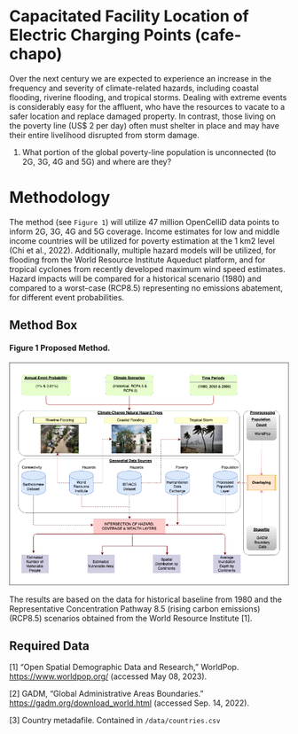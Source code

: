 # Capacitated Facility Location of Electric Charging Points (cafe-chapo)
Over the next century we are expected to experience an increase in the frequency and severity of climate-related hazards, including coastal flooding, riverine flooding, and tropical storms. Dealing with extreme events is considerably easy for the affluent, who have the resources to vacate to a safer location and replace damaged property. In contrast, those living on the poverty line (US$ 2 per day) often must shelter in place and may have their entire livelihood disrupted from storm damage. 

1.	What portion of the global poverty-line population is unconnected (to 2G, 3G, 4G and 5G) and where are they?

Methodology
==============
The method (see `Figure 1`) will utilize 47 million OpenCelliD data points to inform 2G, 3G, 4G and 5G coverage. Income estimates for low and middle income countries will be utilized for poverty estimation at the 1 km2 level (Chi et al., 2022). Additionally, multiple hazard models will be utilized, for flooding from the World Resource Institute Aqueduct platform, and for tropical cyclones from recently developed maximum wind speed estimates. Hazard impacts will be compared for a historical scenario (1980) and compared to a worst-case (RCP8.5) representing no emissions abatement, for different event probabilities. 

## Method Box

#### Figure 1 Proposed Method.
<p align="center">
  <img src="/docs/method.png" />
</p>

The results are based on the data for historical baseline from 1980 and the Representative Concentration Pathway 8.5 (rising carbon emissions) (RCP8.5) scenarios obtained from the World Resource Institute [1]. 

## Required Data
[1]	“Open Spatial Demographic Data and Research,” WorldPop. https://www.worldpop.org/ (accessed May 08, 2023).

[2]	GADM, “Global Administrative Areas Boundaries.” https://gadm.org/download_world.html (accessed Sep. 14, 2022).

[3] Country metadafile. Contained in `/data/countries.csv`
